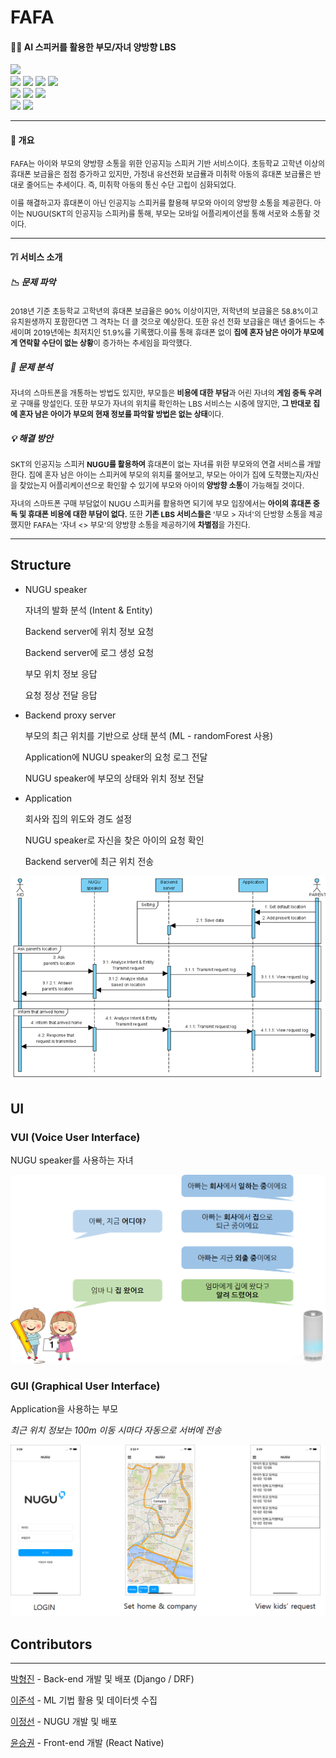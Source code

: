 # FAFA
#### :baby::man: AI 스피커를 활용한 부모/자녀 양방향 LBS
<div>
<img src="https://img.shields.io/badge/NUGU%20play-2.0-brightgreen?style=flat-square" />
</div>
<div>
<img src="https://img.shields.io/badge/Python-3.6-blue?style=flat-square" />
<img src="https://img.shields.io/badge/Django-2.1.1-blue?style=flat-square" />
<img src="https://img.shields.io/badge/DRF-3.11.0-blue?style=flat-square" />
<img src="https://img.shields.io/badge/SQlite-3.21.0-blue?style=flat-square" />
</div>
<div>
<img src="https://img.shields.io/badge/React-16.13.1-orange?style=flat-square" /> 
<img src="https://img.shields.io/badge/ReactNative-0.63.3-orange?style=flat-square" /> 
<img src="https://img.shields.io/badge/React navi-3.13.0-orange?style=flat-square" /> 
</div>
<div>
<img src="https://img.shields.io/badge/Amazon%20Linux-2.9.16-yellow?style=flat-square" />
<img src="https://img.shields.io/badge/AWS-EB-yellow?style=flat-square" />
</div>


- - -


#### :eyes: 개요 
<p style="font-size:9pt">
 FAFA는 아이와 부모의 양방향 소통을 위한 인공지능 스피커 기반 서비스이다. 초등학교 고학년 이상의 휴대폰 보급율은 점점 증가하고 있지만, 가정내 유선전화 보급률과 미취학 아동의 휴대폰 보급률은 반대로 줄어드는 추세이다. 즉, 미취학 아동의 통신 수단 고립이 심화되었다.</p>
 <p style="font-size:9pt">
 이를 해결하고자 휴대폰이 아닌 인공지능 스피커를 활용해 부모와 아이의 양방향 소통을 제공한다. 아이는 NUGU(SKT의 인공지능 스피커)를 통해, 부모는 모바일 어플리케이션을 통해 서로와 소통할 것이다.</p>

- - - 

#### :grey_question::grey_exclamation: 서비스 소개
##### :chart_with_downwards_trend: 문제 파악
<p style="font-size:9pt">2018년 기준 초등학교 고학년의 휴대폰 보급율은 90% 이상이지만, 저학년의 보급율은 58.8%이고 유치원생까지 포함한다면 그 격차는 더 클 것으로 예상한다. 또한 유선 전화 보급율은 매년 줄어드는 추세이며 2019년에는 최저치인 51.9%를 기록했다.이를 통해 휴대폰 없이 <span style="font-weight:bold">집에 혼자 남은 아이가 부모에게 연락할 수단이 없는 상황</span>이 증가하는 추세임을 파악했다.</p>

##### :mag_right: 문제 분석 
<p style="font-size:9pt">자녀의 스마트폰을 개통하는 방법도 있지만, 부모들은 <span style="font-weight:bold">비용에 대한 부담</span>과 어린 자녀의 <span style="font-weight:bold">게임 중독 우려</span>로 구매를 망설인다. 또한 부모가 자녀의 위치를 확인하는 LBS 서비스는 시중에 많지만, <span style="font-weight:bold">그 반대로 집에 혼자 남은 아이가 부모의 현재 정보를 파악할 방법은 없는 상태</span>이다.</p>

##### :bulb: 해결 방안
<p style="font-size:9pt">SKT의 인공지능 스피커 <span style="font-weight:bold">NUGU를 활용하여</span> 휴대폰이 없는 자녀를 위한 부모와의 연결 서비스를 개발한다. 집에 혼자 남은 아이는 스피커에 부모의 위치를 물어보고, 부모는 아이가 집에 도착했는지/자신을 찾았는지 어플리케이션으로 확인할 수 있기에 부모와 아이의<span style="font-weight:bold"> 양방향 소통</span>이 가능해질 것이다.

<p style="font-size:9pt">자녀의 스마트폰 구매 부담없이 NUGU 스피커를 활용하면 되기에 부모 입장에서는 <span style="font-weight:bold">아이의 휴대폰 중독 및 휴대폰 비용에 대한 부담이 없다.</span> 또한 <span style="font-weight:bold">기존 LBS 서비스들은 </span> '부모 > 자녀'의 단방향 소통을 제공했지만 FAFA는 '자녀 <> 부모'의 양방향 소통을 제공하기에 <span style="font-weight:bold">차별점</span>을 가진다. </p>

- - -

## Structure

- NUGU speaker

    자녀의 발화 분석 (Intent & Entity)

    Backend server에 위치 정보 요청

    Backend server에 로그 생성 요청

    부모 위치 정보 응답

    요청 정상 전달 응답

- Backend proxy server

    부모의 최근 위치를 기반으로 상태 분석 (ML - randomForest 사용)

    Application에 NUGU speaker의 요청 로그 전달

    NUGU speaker에 부모의 상태와 위치 정보 전달

- Application

    회사와 집의 위도와 경도 설정

    NUGU speaker로 자신을 찾은 아이의 요청 확인

    Backend server에 최근 위치 전송

![document/src/SequenceDiagram.png](document/src/SequenceDiagram.png)

## UI
### VUI (Voice User Interface)

NUGU speaker를 사용하는 자녀

![document/src/SequenceDiagram.png/VUI.png](document/src/VUI.png)

### GUI (Graphical User Interface)

Application을 사용하는 부모

*최근 위치 정보는 100m 이동 시마다 자동으로 서버에 전송*

![document/src/GUI.png](document/src/GUI.png)

## Contributors

---

[박형진](https://github.com/HYUcoolguy)  - Back-end 개발 및 배포 (Django / DRF)

[이준석](https://github.com/junslee0912) - ML 기법 활용 및 데이터셋 수집

[이정선](https://github.com/sseonnn) - NUGU 개발 및 배포 

[윤승권](https://github.com/sgwon96) - Front-end 개발 (React Native)

